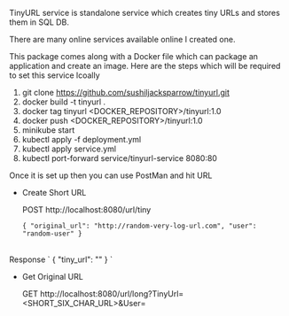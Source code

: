 TinyURL service is standalone service which creates tiny URLs and stores them in SQL DB.</p> There are many online services available online I created one.</p>
This package comes along with a Docker file which can package an application and create an image. Here are the steps which will be required to set this service lcoally</p>

1. git clone https://github.com/sushiljacksparrow/tinyurl.git
2. docker build -t tinyurl .
3. docker tag tinyurl <DOCKER_REPOSITORY>/tinyurl:1.0
4. docker push <DOCKER_REPOSITORY>/tinyurl:1.0
6. minikube start
7. kubectl apply -f deployment.yml
8. kubectl apply service.yml
9. kubectl port-forward service/tinyurl-service 8080:80

Once it is set up then you can use PostMan and hit URL
- Create Short URL

   POST http://localhost:8080/url/tiny </p>
`
    {
      "original_url": "http://random-very-log-url.com",
      "user": "random-user"
    }
`
<br>
Response 
`
    {
        "tiny_url": "<SHORT_SIX_CHAR_URL>"
    }
`

- Get Original URL

    GET http://localhost:8080/url/long?TinyUrl=<SHORT_SIX_CHAR_URL>&User=<ranom-user>



 
 
